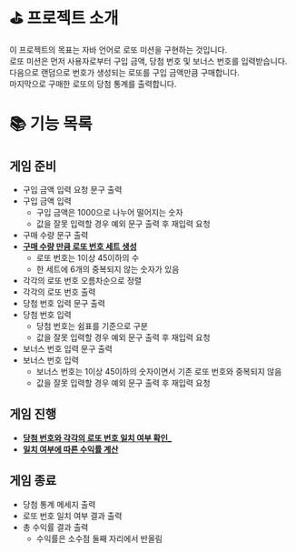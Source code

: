 # ⛳️ 프로젝트 소개

이 프로젝트의 목표는 자바 언어로 로또 미션을 구현하는 것입니다.          
로또 미션은 먼저 사용자로부터 구입 금액, 당첨 번호 및 보너스 번호를 입력받습니다.        
다음으로 랜덤으로 번호가 생성되는 로또를 구입 금액만큼 구매합니다.       
마지막으로 구매한 로또의 당첨 통계를 출력합니다.

# 📚 기능 목록

## 게임 준비

- 구입 금액 입력 요청 문구 출력
- 구입 금액 입력
  - 구입 금액은 1000으로 나누어 떨어지는 숫자
  - 값을 잘못 입력할 경우 예외 문구 출력 후 재입력 요청
- 구매 수량 문구 출력
- <U>**구매 수량 만큼 로또 번호 세트 생성**</U>
  - 로또 번호는 1이상 45이하의 수
  - 한 세트에 6개의 중복되지 않는 숫자가 있음
- 각각의 로또 번호 오름차순으로 정렬
- 각각의 로또 번호 출력
- 당첨 번호 입력 문구 출력
- 당첨 번호 입력
  - 당첨 번호는 쉼표를 기준으로 구분
  - 값을 잘못 입력할 경우 예외 문구 출력 후 재입력 요청
- 보너스 번호 입력 문구 출력
- 보너스 번호 입력
  - 보너스 번호는 1이상 45이하의 숫자이면서 기존 로또 번호와 중복되지 않음
  - 값을 잘못 입력할 경우 예외 문구 출력 후 재입력 요청

## 게임 진행

- <U>**당첨 번호와 각각의 로또 번호 일치 여부 확인_**</U>
- <U>**일치 여부에 따른 수익률 계산**</U>

## 게임 종료

- 당첨 통계 메세지 출력
- 로또 번호 일치 여부 결과 출력
- 총 수익률 결과 출력
  - 수익률은 소수점 둘째 자리에서 반올림 